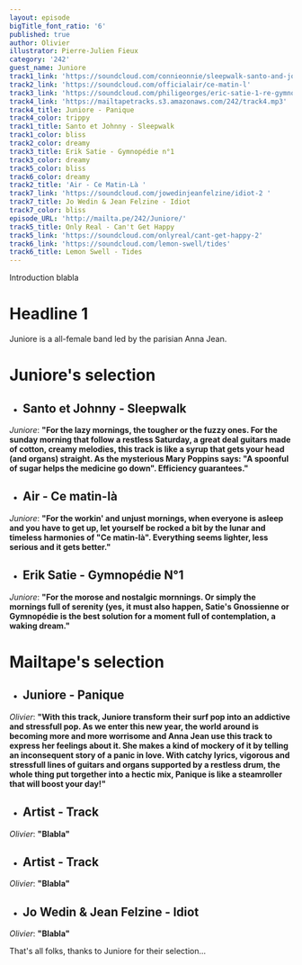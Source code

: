 ```yaml
---
layout: episode
bigTitle_font_ratio: '6'
published: true
author: Olivier
illustrator: Pierre-Julien Fieux
category: '242'
guest_name: Juniore
track1_link: 'https://soundcloud.com/connieonnie/sleepwalk-santo-and-johnny'
track2_link: 'https://soundcloud.com/officialair/ce-matin-l'
track3_link: 'https://soundcloud.com/philigeorges/eric-satie-1-re-gymnop-die'
track4_link: 'https://mailtapetracks.s3.amazonaws.com/242/track4.mp3'
track4_title: Juniore - Panique
track4_color: trippy
track1_title: Santo et Johnny - Sleepwalk
track1_color: bliss
track2_color: dreamy
track3_title: Erik Satie - Gymnopédie n°1
track3_color: dreamy
track5_color: bliss
track6_color: dreamy
track2_title: 'Air - Ce Matin-Là '
track7_link: 'https://soundcloud.com/jowedinjeanfelzine/idiot-2 '
track7_title: Jo Wedin & Jean Felzine - Idiot
track7_color: bliss
episode_URL: 'http://mailta.pe/242/Juniore/'
track5_title: Only Real - Can't Get Happy
track5_link: 'https://soundcloud.com/onlyreal/cant-get-happy-2'
track6_link: 'https://soundcloud.com/lemon-swell/tides'
track6_title: Lemon Swell - Tides
---
```

<p id="introduction">Introduction blabla</p>

# Headline 1

Juniore is a all-female band led by the parisian Anna Jean. 

# Juniore's selection

+ ## Santo et Johnny - Sleepwalk
_Juniore_: **"**For the lazy mornings, the tougher or the fuzzy ones. For the sunday morning that follow a restless Saturday, a great deal guitars made of cotton, creamy melodies, this track is like a syrup that gets your head (and organs) straight. As the mysterious Mary Poppins says: "A spoonful of sugar helps the medicine go down". Efficiency guarantees.**"**

+ ## Air - Ce matin-là
_Juniore_: **"**For the workin' and unjust mornings, when everyone is asleep and you have to get up, let yourself be rocked a bit by the lunar and timeless harmonies of "Ce matin-là". Everything seems lighter, less serious and it gets better.**"**

+ ## Erik Satie - Gymnopédie N°1
_Juniore_: **"**For the morose and nostalgic mornnings. Or simply the mornings full of serenity (yes, it must also happen, Satie's Gnossienne or Gymnopédie is the best solution for a moment full of contemplation, a waking dream.**"**


# Mailtape's selection

+ ## Juniore - Panique
_Olivier_: **"**With this track, Juniore transform their surf pop into an addictive and stressfull pop. As we enter this new year, the world around is becoming more and more worrisome and Anna Jean use this track to express her feelings about it. She makes a kind of mockery of it by telling an inconsequent story of a panic in love. With catchy lyrics, vigorous and stressfull lines of guitars and organs supported by a restless drum, the whole thing put torgether into a hectic mix, Panique is like a steamroller that will boost your day!**"**

+ ## Artist - Track
_Olivier_: **"**Blabla**"**

+ ## Artist - Track
_Olivier_: **"**Blabla**"**

+ ## Jo Wedin & Jean Felzine - Idiot
_Olivier_: **"**Blabla**"**

<p id="outroduction">That's all folks, thanks to Juniore for their selection... </p>
